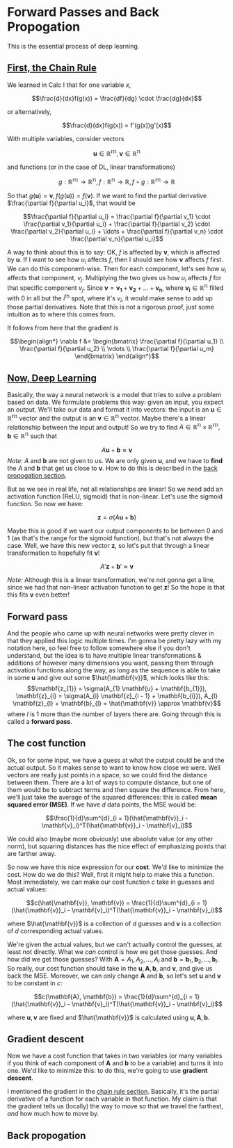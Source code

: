 # Forward Passes and Back Propogation
This is the essential process of deep learning.
## [First, the Chain Rule](https://machinelearningmastery.com/the-chain-rule-of-calculus-for-univariate-and-multivariate-functions/)
We learned in Calc I that for one variable $x$, 

$$\frac{d}{dx}f(g(x)) = \frac{df}{dg} \cdot \frac{dg}{dx}$$

or alternatively, 

$$\frac{d}{dx}f(g(x)) = f'(g(x))g'(x)$$

With multiple variables, consider vectors 

$$\mathbf{u} \in \mathbb{R^m}, \mathbf{v} \in \mathbb{R^n}$$ 

and functions (or in the case of DL, linear transformations) 

$$g: \mathbb{R^m} \rightarrow \mathbb{R^n}, f: \mathbb{R^n} \rightarrow \mathbb{R}, f \circ g: \mathbb{R^m} \rightarrow \mathbb{R}$$

So that $g(\mathbf{u}) = \mathbf{v}, f(g(\mathbf{u})) = f(\mathbf{v})$. If we want to find the partial derivative $\frac{\partial f}{\partial u_i}$, that would be

$$\frac{\partial f}{\partial u_i} = \frac{\partial f}{\partial v_1} \cdot \frac{\partial v_1}{\partial u_i} + \frac{\partial f}{\partial v_2} \cdot \frac{\partial v_2}{\partial u_i} + \ldots + \frac{\partial f}{\partial v_n} \cdot \frac{\partial v_n}{\partial u_i}$$

A way to think about this is to say: OK, $f$ is affected by $\mathbf{v}$, which is affected by $\mathbf{u}$. If I want to see how $u_i$ affects $f$, then I should see how $\mathbf{v}$ affects $f$ first. We can do this component-wise. Then for each component, let's see how $u_i$ affects that component, $v_j$. Multiplying the two gives us how $u_i$ affects $f$ for that specific component $v_j$. Since $\mathbf{v} = \mathbf{v_1} + \mathbf{v_2} + \ldots + \mathbf{v_n}$, where $\mathbf{v_i} \in \mathbb{R^n}$ filled with $0$ in all but the $i^\text{th}$ spot, where it's $v_i$, it would make sense to add up those partial derivatives. Note that this is not a rigorous proof, just some intuition as to where this comes from.

It follows from here that the gradient is

$$\begin{align*}
\nabla f &= \begin{bmatrix}
    \frac{\partial f}{\partial u_1} \\
    \frac{\partial f}{\partial u_2} \\
    \vdots \\
    \frac{\partial f}{\partial u_m}
\end{bmatrix}
\end{align*}$$

## [Now, Deep Learning](https://towardsdatascience.com/neural-networks-backpropagation-by-dr-lihi-gur-arie-27be67d8fdce/?source=friends_link&sk=3c5ba280bdb2f55d1c464967192d0fb4)
Basically, the way a neural network is a model that tries to solve a problem based on data. We formulate problems this way: given an input, you expect an output. We'll take our data and format it into vectors: the input is an $\mathbf{u} \in \mathbb{R^m}$ vector and the output is an $\mathbf{v} \in \mathbb{R^n}$ vector. Maybe there's a linear relationship between the input and output! So we try to find $A \in \mathbb{R^n} \times \mathbb{R^m}, \mathbf{b} \in \mathbb{R^n}$ such that

$$A \mathbf{u} + \mathbf{b} \approx \mathbf{v}$$
*Note:* $A$ and $\mathbf{b}$ are not given to us. We are only given $\mathbf{u}$, and we have to **find** the $A$ and $\mathbf{b}$ that get us close to $\mathbf{v}$. How to do this is described in the [back propogation section](#back-propogation).

But as we see in real life, not all relationships are linear! So we need add an activation function (ReLU, sigmoid) that is non-linear. Let's use the sigmoid function. So now we have:

$$\mathbf{z} = \sigma(A \mathbf{u} + \mathbf{b})$$

Maybe this is good if we want our output components to be between 0 and 1 (as that's the range for the sigmoid function), but that's not always the case. Well, we have this new vector $\mathbf{z}$, so let's put that through a linear transformation to hopefully fit $\mathbf{v}$!

$$A' \mathbf{z} + \mathbf{b}' \approx \mathbf{v}$$

*Note:* Although this is a linear transformation, we're not gonna get a line, since we had that non-linear activation function to get $\mathbf{z}$! So the hope is that this fits $\mathbf{v}$ even better!

## Forward pass
And the people who came up with neural networks were pretty clever in that they applied this logic multiple times. I'm gonna be pretty lazy with my notation here, so feel free to follow somewhere else if you don't understand, but the idea is to have multiple linear transformations & additions of however many dimensions you want, passing them through activation functions along the way, as long as the sequence is able to take in some $\mathbf{u}$ and give out some $\hat{\mathbf{v}}$, which looks like this:$$\mathbf{z_{1}} = \sigma(A_{1} \mathbf{u} + \mathbf{b_{1}}), \mathbf{z}_{i} = \sigma(A_{i} \mathbf{z}_{i - 1} + \mathbf{b_{i}}), A_{l} \mathbf{z}_{l} + \mathbf{b}_{l} = \hat{\mathbf{v}} \approx \mathbf{v}$$where $l$ is 1 more than the number of layers there are. Going through this is called a **forward pass**.

## The cost function
Ok, so for some input, we have a guess at what the output could be and the actual output. So it makes sense to want to know how close we were. Well vectors are really just points in a space, so we could find the distance between them. There are a lot of ways to compute distance, but one of them would be to subtract terms and then square the difference. From here, we'll just take the average of the squared differences: this is called **mean squared error (MSE)**. If we have $d$ data points, the MSE would be:

$$\frac{1}{d}\sum^{d}_{i = 1}(\hat{\mathbf{v}}_i - \mathbf{v}_i)^T(\hat{\mathbf{v}}_i - \mathbf{v}_i)$$

We could also (maybe more obviously) use absolute value (or any other norm), but squaring distances has the nice effect of emphasizing points that are farther away. 

So now we have this nice expression for our **cost**. We'd like to minimize the cost. How do we do this? Well, first it might help to make this a function. Most immediately, we can make our cost function $c$ take in guesses and actual values:

$$c(\hat{\mathbf{v}}, \mathbf{v}) = \frac{1}{d}\sum^{d}_{i = 1}(\hat{\mathbf{v}}_i - \mathbf{v}_i)^T(\hat{\mathbf{v}}_i - \mathbf{v}_i)$$

where $\hat{\mathbf{v}}$ is a collection of $d$ guesses and $\mathbf{v}$ is a collection of $d$ corresponding actual values.

We're given the actual values, but we can't actually control the guesses, at least not directly. What we *can* control is how we get those guesses. And how did we get those guesses? With $\mathbf{A} = A_1, A_2, \ldots, A_l$ and $\mathbf{b} = \mathbf{b}_1, \mathbf{b}_2, \ldots, \mathbf{b}_l$. So really, our cost function should take in the $\mathbf{u}, \mathbf{A}, \mathbf{b},$ and $\mathbf{v}$, and give us back the MSE. Moreover, we can only change $\mathbf{A}$ and $\mathbf{b}$, so let's set $\mathbf{u}$ and $\mathbf{v}$ to be constant in $c$:

$$c(\mathbf{A}, \mathbf{b}) = \frac{1}{d}\sum^{d}_{i = 1}(\hat{\mathbf{v}}_i - \mathbf{v}_i)^T(\hat{\mathbf{v}}_i - \mathbf{v}_i)$$

where $\mathbf{u}, \mathbf{v}$ are fixed and $\hat{\mathbf{v}}$ is calculated using $\mathbf{u}, \mathbf{A}, \mathbf{b}$.

## Gradient descent
Now we have a cost function that takes in two variables (or many variables if you think of each component of $\mathbf{A}$ and $\mathbf{b}$ to be a variable) and turns it into one. We'd like to minimize this: to do this, we're going to use **gradient descent**.

I mentioned the gradient in the [chain rule section](#first-the-chain-rule). Basically, it's the partial derivative of a function for each variable in that function. My claim is that the gradient tells us (locally) the way to move so that we travel the farthest, *and* how much how to move by.

## Back propogation